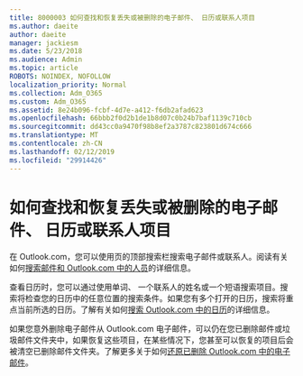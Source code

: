 ```yaml
---
title: 8000003 如何查找和恢复丢失或被删除的电子邮件、 日历或联系人项目
ms.author: daeite
author: daeite
manager: jackiesm
ms.date: 5/23/2018
ms.audience: Admin
ms.topic: article
ROBOTS: NOINDEX, NOFOLLOW
localization_priority: Normal
ms.collection: Adm_O365
ms.custom: Adm_O365
ms.assetid: 8e24b096-fcbf-4d7e-a412-f6db2afad623
ms.openlocfilehash: 66bbb2f0d2b1de1b8d07c0b24b7baf1139c710cb
ms.sourcegitcommit: dd43cc0a9470f98b8ef2a3787c823801d674c666
ms.translationtype: MT
ms.contentlocale: zh-CN
ms.lasthandoff: 02/12/2019
ms.locfileid: "29914426"
---
```

# <a name="how-to-find-and-recover-missing-or-deleted-email-calendar-or-contacts-items"></a>如何查找和恢复丢失或被删除的电子邮件、 日历或联系人项目

在 Outlook.com，您可以使用页的顶部搜索栏搜索电子邮件或联系人。阅读有关如何[搜索邮件和 Outlook.com 中的人员](https://support.office.com/article/88108edf-028e-4306-b87e-7400bbb40aa7)的详细信息。
  
查看日历时，您可以通过使用单词、 一个联系人的姓名或一个短语搜索项目。搜索将检查您的日历中的任意位置的搜索条件。如果您有多个打开的日历，搜索将重点当前所选的日历。了解有关如何[搜索 Outlook.com 中的日历](https://support.office.com/article/5bc05289-c84c-4849-95a8-7eac05ed478a)的详细信息。
  
如果您意外删除电子邮件从 Outlook.com 电子邮件，可以仍在您已删除邮件或垃圾邮件文件夹中，如果恢复这些项目，在某些情况下，您甚至可以恢复的项目后会被清空已删除邮件文件夹。了解更多关于如何[还原已删除 Outlook.com 中的电子邮件](https://support.office.com/article/cf06ab1b-ae0b-418c-a4d9-4e895f83ed50)。
  

